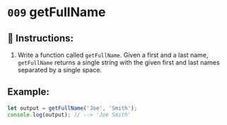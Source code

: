 # `009` getFullName

## 📝 Instructions: 

1. Write a function called `getFullName`. Given a first and a last name, `getFullName` returns a single string with the given first and last names separated by a single space.

## Example:

```Javascript
let output = getFullName('Joe', 'Smith');
console.log(output); // --> 'Joe Smith'
```
